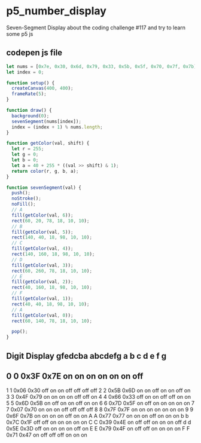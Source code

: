 # p5_number_display
Seven-Segment Display about the coding challenge #117 and try to learn some p5 js

codepen js file
---
```javascript
let nums = [0x7e, 0x30, 0x6d, 0x79, 0x33, 0x5b, 0x5f, 0x70, 0x7f, 0x7b];
let index = 0;

function setup() {
  createCanvas(400, 400);
  frameRate(5);
}

function draw() {
  background(0);
  sevenSegment(nums[index]);
  index = (index + 1) % nums.length;
}

function getColor(val, shift) {
  let r = 255;
  let g = 0;
  let b = 0;
  let a = 40 + 255 * ((val >> shift) & 1);
  return color(r, g, b, a);
}

function sevenSegment(val) {
  push();
  noStroke();
  noFill();
  // A
  fill(getColor(val, 6));
  rect(60, 20, 78, 18, 10, 10);
  // B
  fill(getColor(val, 5));
  rect(140, 40, 18, 98, 10, 10);
  // C
  fill(getColor(val, 4));
  rect(140, 160, 18, 98, 10, 10);
  // D
  fill(getColor(val, 3));
  rect(60, 260, 78, 18, 10, 10);
  // E
  fill(getColor(val, 2));
  rect(40, 160, 18, 98, 10, 10);
  // F
  fill(getColor(val, 1));
  rect(40, 40, 18, 98, 10, 10);
  // A
  fill(getColor(val, 0));
  rect(60, 140, 78, 18, 10, 10);

  pop();
}
```

Digit	Display	gfedcba	abcdefg	a	b	c	d	e	f	g
---
0	0	0x3F	0x7E	on	on	on	on	on	on	off
---
1	1	0x06	0x30	off	on	on	off	off	off	off
2	2	0x5B	0x6D	on	on	off	on	on	off	on
3	3	0x4F	0x79	on	on	on	on	off	off	on
4	4	0x66	0x33	off	on	on	off	off	on	on
5	5	0x6D	0x5B	on	off	on	on	off	on	on
6	6	0x7D	0x5F	on	off	on	on	on	on	on
7	7	0x07	0x70	on	on	on	off	off	off	off
8	8	0x7F	0x7F	on	on	on	on	on	on	on
9	9	0x6F	0x7B	on	on	on	on	off	on	on
A	A	0x77	0x77	on	on	on	off	on	on	on
b	b	0x7C	0x1F	off	off	on	on	on	on	on
C	C	0x39	0x4E	on	off	off	on	on	on	off
d	d	0x5E	0x3D	off	on	on	on	on	off	on
E	E	0x79	0x4F	on	off	off	on	on	on	on
F	F	0x71	0x47	on	off	off	off	on	on	on
